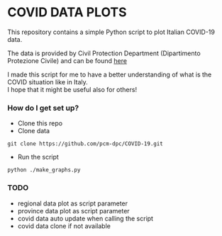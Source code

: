 # COVID DATA PLOTS 

This repository contains a simple Python script to plot Italian COVID-19 data.  

The data is provided by Civil Protection Department (Dipartimento Protezione Civile) and can be found [here](https://github.com/pcm-dpc/COVID-19)

I made this script for me to have a better understanding of what is the COVID situation like in Italy.  
I hope that it might be useful also for others! 

### How do I get set up?

* Clone this repo
* Clone data 
```
git clone https://github.com/pcm-dpc/COVID-19.git
```
* Run the script
```
python ./make_graphs.py
```

### TODO
* regional data plot as script parameter
* province data plot as script parameter
* covid data auto update when calling the script
* covid data clone if not available
